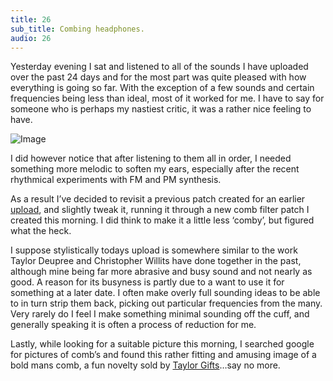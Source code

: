```yaml
---
title: 26
sub_title: Combing headphones.
audio: 26
---
```


Yesterday evening I sat and listened to all of the sounds I have uploaded over the past 24 days and for the most part was quite pleased with how everything is going so far. With the exception of a few sounds and certain frequencies being less than ideal, most of it worked for me. I have to say for someone who is perhaps my nastiest critic, it was a rather nice feeling to have. 

![Image](/assets/img/Snd-26.jpg)

I did however notice that after listening to them all in order, I needed something more melodic to soften my ears, especially after the recent rhythmical experiments with FM and PM synthesis. 

As a result I’ve decided to revisit a previous patch created for an earlier <a href="http://www.mono-log.org/snd_18/" title="upload">upload</a>, and slightly tweak it, running it through a new comb filter patch I created this morning. I did think to make it a little less ‘comby’, but figured what the heck.

I suppose stylistically todays upload is somewhere similar to the work Taylor Deupree and Christopher Willits have done together in the past, although mine being far more abrasive and busy sound and not nearly as good. A reason for its busyness is partly due to a want to use it for something at a later date. I often make overly full sounding ideas to be able to in turn strip them back, picking out particular frequencies from the many. Very rarely do I feel I make something minimal sounding off the cuff, and generally speaking it is often a process of reduction for me.

Lastly, while looking for a suitable picture this morning, I searched google for pictures of comb’s and found this rather fitting and amusing image of a bold mans comb, a fun novelty sold by <a href="http://www.taylorgifts.com/prodetail~itemNo~30062.asp?utm_medium=Affiliate&utm_campaign=CJ&utm_source=CJ" title="Taylor Gifts">Taylor Gifts</a>…say no more.